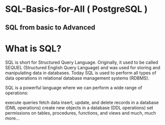 #  SQL-Basics-for-All   ( PostgreSQL ) 
## SQL from basic to Advanced

# What is SQL? </br>
SQL is short for Structured Query Language. Originally, it used to be called SEQUEL (Structured English Query Language) and was used for storing and manipulating data in databases. Today SQL is used to perform all types of data operations in relational database management systems (RDBMS).

SQL is a powerful language where we can perform a wide range of operations:

execute queries
fetch data
insert, update, and delete records in a database (DML operations)
create new objects in a database (DDL operations)
set permissions on tables, procedures, functions, and views
and much, much more...
